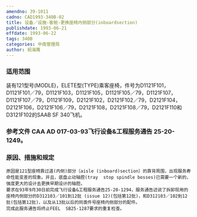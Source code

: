 ```yaml
---
amendno: 39-1011
cadno: CAD1993-340B-02
title: 设备／设施-客舱-更换座椅内侧部分(inboardsection)
publishdate: 1993-06-21
effdate: 1993-06-22
tags: 340B
categories: 中南管理局
author: 祝海鹰
---
```


### 适用范围 
装有121型号(MODLE)，ELETE型(TYPE)乘客座椅，件号为D1121F101，D1121F101／79，D1121F103，D1121F105，D1121F105／79，D1121F107，D1121F107／79，D1121F109，D2121F102，D2121F102／79，D2121F104，D2121F106，D2121F106／79，D2121F108，D2121F108／79，D2121F110和D3121F102的SAAB SF 340飞机。

<!--more-->
### 参考文件    CAA AD 017-03-93飞行设备&工程服务通告 25-20-1249。

### 原因、措施和规定 
    原因是121型座椅靠过道(内侧)部分〔aisle (inboard)section〕的靠背周围，出现服务寿命性能变差的现象。并且，底盘止动轴腔(tray  stop spindle bosses)已需要一个新的，强度更大的设计去更换早期设计的轴腔。 
    要求在93年9月30日前完成飞行设备&工程服务通告25-20-1294，服务通告述说了拆卸现用的座椅内侧部分的D312103／101到12批 (issue 12)(包括第12批)，和D312103／102到12批(包括第12批)，以及从13批以后的同类件号座椅内侧部分的配件。 
    完成此服务通告将终止FEEL  SB25-1287要求的重复检查。
    
